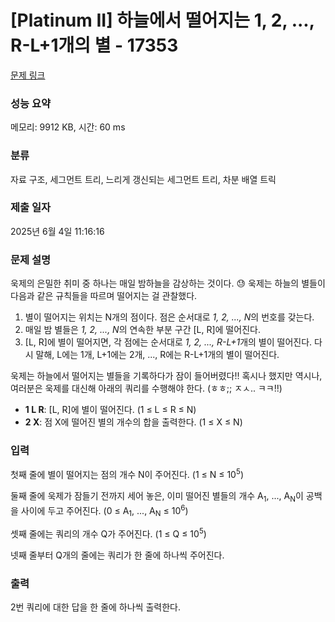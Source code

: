 # [Platinum II] 하늘에서 떨어지는 1, 2, ..., R-L+1개의 별 - 17353 

[문제 링크](https://www.acmicpc.net/problem/17353) 

### 성능 요약

메모리: 9912 KB, 시간: 60 ms

### 분류

자료 구조, 세그먼트 트리, 느리게 갱신되는 세그먼트 트리, 차분 배열 트릭

### 제출 일자

2025년 6월 4일 11:16:16

### 문제 설명

<p>욱제의 은밀한 취미 중 하나는 매일 밤하늘을 감상하는 것이다. 😓 욱제는 하늘의 별들이 다음과 같은 규칙들을 따르며 떨어지는 걸 관찰했다.</p>

<ol>
	<li>별이 떨어지는 위치는 N개의 점이다. 점은 순서대로 <em>1, 2, ..., N</em>의 번호를 갖는다.</li>
	<li>매일 밤 별들은 <em>1, 2, ..., N</em>의 연속한 부분 구간 [L, R]에 떨어진다.</li>
	<li>[L, R]에 별이 떨어지면, 각 점에는 순서대로 <em>1, 2, ..., R-L+1</em>개의 별이 떨어진다. 다시 말해, L에는 1개, L+1에는 2개, ..., R에는 R-L+1개의 별이 떨어진다.</li>
</ol>

<p>욱제는 하늘에서 떨어지는 별들을 기록하다가 잠이 들어버렸다!! 혹시나 했지만 역시나, 여러분은 욱제를 대신해 아래의 쿼리를 수행해야 한다. (ㅎㅎ;; ㅈㅅ.. ㅋㅋ!!)</p>

<ul>
	<li><strong>1 L R</strong>: [L, R]에 별이 떨어진다. (1 ≤ L ≤ R ≤ N)</li>
	<li><strong>2 X</strong>: 점 X에 떨어진 별의 개수의 합을 출력한다. (1 ≤ X ≤ N)</li>
</ul>

### 입력 

 <p>첫째 줄에 별이 떨어지는 점의 개수 N이 주어진다. (1 ≤ N ≤ 10<sup>5</sup>)</p>

<p>둘째 줄에 욱제가 잠들기 전까지 세어 놓은, 이미 떨어진 별들의 개수 A<sub>1</sub>, ..., A<sub>N</sub>이 공백을 사이에 두고 주어진다. (0 ≤ A<sub>1</sub>, ..., A<sub>N</sub> ≤ 10<sup>6</sup>)</p>

<p>셋째 줄에는 쿼리의 개수 Q가 주어진다. (1 ≤ Q ≤ 10<sup>5</sup>)</p>

<p>넷째 줄부터 Q개의 줄에는 쿼리가 한 줄에 하나씩 주어진다.</p>

### 출력 

 <p>2번 쿼리에 대한 답을 한 줄에 하나씩 출력한다.</p>

